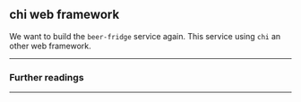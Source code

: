 ## chi web framework

We want to build the `beer-fridge` service again.
This service using `chi` an other web framework.

----
### Further readings

---
